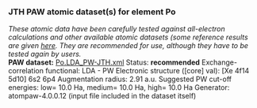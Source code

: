 ### JTH PAW atomic dataset(s) for element Po
  
_These atomic data have been carefully tested against all-electron calculations and other available atomic datasets (some reference results are given [here](https://www.abinit.org/Files/JTH-benchmark-1.1.pdf)._
_They are recommended for use, although they have to be tested again by users._
<br>
**PAW dataset:** [Po.LDA_PW-JTH.xml](https://github.com/abinit/paw_jth_datasets/pseudos/JTH-LDA-v1.1/Po/Po.LDA_PW-JTH.xml)
Status: **recommended**
Exchange-correlation functional: LDA - PW
Electronic structure ([core] val): [Xe 4f14 5d10] 6s2 6p4
Augmentation radius: 2.91 a.u.
Suggested PW cut-off energies: low= 10.0 Ha, medium= 10.0 Ha, high= 10.0 Ha
Generator: atompaw-4.0.0.12 (input file included in the dataset itself)
